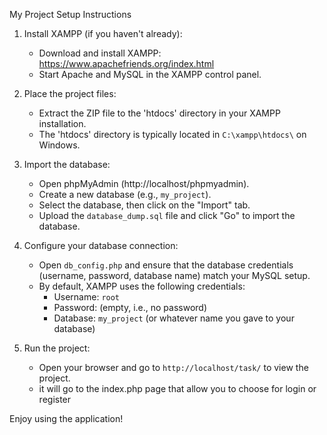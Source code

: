 My Project Setup Instructions

1. Install XAMPP (if you haven't already):
   - Download and install XAMPP: https://www.apachefriends.org/index.html
   - Start Apache and MySQL in the XAMPP control panel.

2. Place the project files:
   - Extract the ZIP file to the 'htdocs' directory in your XAMPP installation.
   - The 'htdocs' directory is typically located in `C:\xampp\htdocs\` on Windows.

3. Import the database:
   - Open phpMyAdmin (http://localhost/phpmyadmin).
   - Create a new database (e.g., `my_project`).
   - Select the database, then click on the "Import" tab.
   - Upload the `database_dump.sql` file and click "Go" to import the database.

4. Configure your database connection:
   - Open `db_config.php` and ensure that the database credentials (username, password, database name) match your MySQL setup.
   - By default, XAMPP uses the following credentials:
     - Username: `root`
     - Password: (empty, i.e., no password)
     - Database: `my_project` (or whatever name you gave to your database)

5. Run the project:
   - Open your browser and go to `http://localhost/task/` to view the project.
   - it will go to the index.php page that allow you to choose for login or register

Enjoy using the application!

